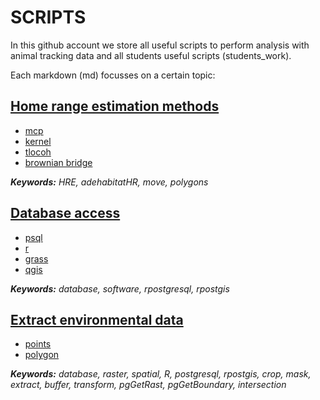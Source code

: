 # SCRIPTS
In this github account we store all useful scripts to perform analysis with animal tracking data and all students useful scripts (students_work).

Each markdown (md) focusses on a certain topic: 

## [Home range estimation methods](HOME_RANGE_ESTIMATION.md)
  * [mcp](HOME_RANGE_ESTIMATION.md)
  * [kernel](HOME_RANGE_ESTIMATION.md)
  * [tlocoh](HOME_RANGE_ESTIMATION.md)
  * [brownian bridge](HOME_RANGE_ESTIMATION.md)

***Keywords:** HRE, adehabitatHR, move, polygons*


## [Database access](DATABASE_ACCESS.md)

  * [psql](DATABASE_ACCESS.md)
  * [r](DATABASE_ACCESS.md)
  * [grass](DATABASE_ACCESS.md)
  * [qgis](DATABASE_ACCESS.md)

***Keywords:** database, software, rpostgresql, rpostgis*


## [Extract environmental data](EXTRACT_ENVIRONMENTAL_DATA.md)

  * [points](EXTRACT_ENVIRONMENTAL_DATA.md)
  * [polygon](EXTRACT_ENVIRONMENTAL_DATA.md)

***Keywords:** database, raster, spatial, R, postgresql, rpostgis, crop, mask, extract, buffer, transform, pgGetRast, pgGetBoundary, intersection*
